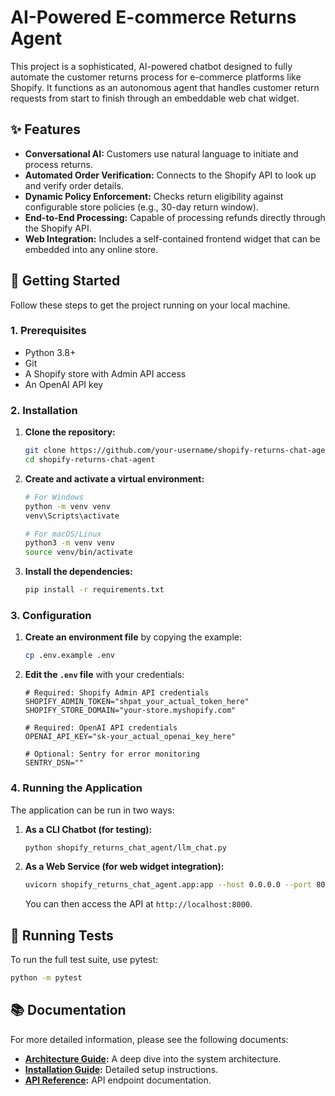 # AI-Powered E-commerce Returns Agent

This project is a sophisticated, AI-powered chatbot designed to fully automate the customer returns process for e-commerce platforms like Shopify. It functions as an autonomous agent that handles customer return requests from start to finish through an embeddable web chat widget.

## ✨ Features

- **Conversational AI:** Customers use natural language to initiate and process returns.
- **Automated Order Verification:** Connects to the Shopify API to look up and verify order details.
- **Dynamic Policy Enforcement:** Checks return eligibility against configurable store policies (e.g., 30-day return window).
- **End-to-End Processing:** Capable of processing refunds directly through the Shopify API.
- **Web Integration:** Includes a self-contained frontend widget that can be embedded into any online store.

## 🚀 Getting Started

Follow these steps to get the project running on your local machine.

### 1. Prerequisites

- Python 3.8+
- Git
- A Shopify store with Admin API access
- An OpenAI API key

### 2. Installation

1.  **Clone the repository:**
    ```bash
    git clone https://github.com/your-username/shopify-returns-chat-agent.git
    cd shopify-returns-chat-agent
    ```

2.  **Create and activate a virtual environment:**
    ```bash
    # For Windows
    python -m venv venv
    venv\Scripts\activate

    # For macOS/Linux
    python3 -m venv venv
    source venv/bin/activate
    ```

3.  **Install the dependencies:**
    ```bash
    pip install -r requirements.txt
    ```

### 3. Configuration

1.  **Create an environment file** by copying the example:
    ```bash
    cp .env.example .env
    ```

2.  **Edit the `.env` file** with your credentials:
    ```env
    # Required: Shopify Admin API credentials
    SHOPIFY_ADMIN_TOKEN="shpat_your_actual_token_here"
    SHOPIFY_STORE_DOMAIN="your-store.myshopify.com"

    # Required: OpenAI API credentials
    OPENAI_API_KEY="sk-your_actual_openai_key_here"

    # Optional: Sentry for error monitoring
    SENTRY_DSN=""
    ```

### 4. Running the Application

The application can be run in two ways:

1.  **As a CLI Chatbot (for testing):**
    ```bash
    python shopify_returns_chat_agent/llm_chat.py
    ```

2.  **As a Web Service (for web widget integration):**
    ```bash
    uvicorn shopify_returns_chat_agent.app:app --host 0.0.0.0 --port 8000
    ```
    You can then access the API at `http://localhost:8000`.

## 🧪 Running Tests

To run the full test suite, use pytest:

```bash
python -m pytest
```

## 📚 Documentation

For more detailed information, please see the following documents:

- **[Architecture Guide](./docs/ARCHITECTURE.md):** A deep dive into the system architecture.
- **[Installation Guide](./docs/INSTALLATION.md):** Detailed setup instructions.
- **[API Reference](./docs/API_REFERENCE.md):** API endpoint documentation.
